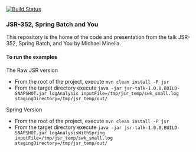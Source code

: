 [![Build Status](https://travis-ci.org/mminella/jsr352-springbatch-and-you.png)](https://travis-ci.org/mminella/jsr352-springbatch-and-you)
### JSR-352, Spring Batch and You
This repository is the home of the code and presentation from the talk JSR-352, Spring Batch, and You by Michael Minella.

#### To run the examples
The Raw JSR version

* From the root of the project, execute `mvn clean install -P jsr` 
* From the target directory execute `java -jar jsr-talk-1.0.0.BUILD-SNAPSHOT.jar logAnalysis inputFile=/tmp/jsr_temp/swk_small.log stagingDirectory=/tmp/jsr_temp/out/`

Spring Version 

* From the root of the project, execute `mvn clean install -P jsr`
* From the target directory execute `java -jar jsr-talk-1.0.0.BUILD-SNAPSHOT.jar logAnalysisWithSpring inputFile=/tmp/jsr_temp/swk_small.log stagingDirectory=/tmp/jsr_temp/out/`

